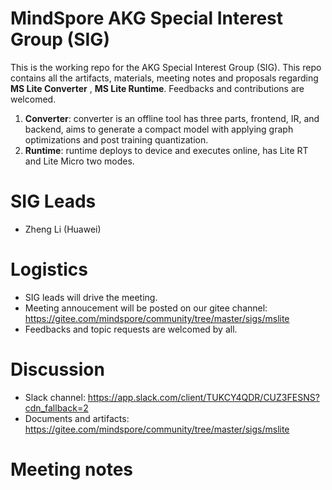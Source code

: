 # MindSpore AKG Special Interest Group (SIG)

This is the working repo for the AKG Special Interest Group (SIG). This repo contains all the artifacts, materials, meeting notes and proposals regarding **MS Lite Converter** , **MS Lite Runtime**. Feedbacks and contributions are welcomed.
1. **Converter**: converter is an offline tool has three parts, frontend, IR, and backend, aims to generate a compact model with applying graph optimizations and post training quantization. 
2. **Runtime**: runtime deploys to device and executes online, has Lite RT and Lite Micro two modes. 

# SIG Leads

* Zheng Li (Huawei)

# Logistics

* SIG leads will drive the meeting.
* Meeting annoucement will be posted on our gitee channel: https://gitee.com/mindspore/community/tree/master/sigs/mslite
* Feedbacks and topic requests are welcomed by all.

# Discussion

* Slack channel: https://app.slack.com/client/TUKCY4QDR/CUZ3FESNS?cdn_fallback=2
* Documents and artifacts: https://gitee.com/mindspore/community/tree/master/sigs/mslite

# Meeting notes



